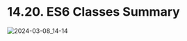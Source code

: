 # 14.20. ES6 Classes Summary

![2024-03-08_14-14](https://github.com/kiranbansode/learn-javascript/assets/50626798/e52f9031-3d6c-45b6-8568-15fc819ad3d5)
